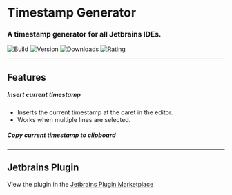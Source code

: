 # Timestamp Generator

### A timestamp generator for all Jetbrains IDEs.


![Build](https://github.com/AlexBroadbent/timestamp-generator-plugin/workflows/Build/badge.svg)
![Version](https://img.shields.io/jetbrains/plugin/v/13012)
![Downloads](https://img.shields.io/jetbrains/plugin/d/13012)
![Rating](https://img.shields.io/jetbrains/plugin/r/rating/13012)

---


## Features

##### Insert current timestamp

* Inserts the current timestamp at the caret in the editor.
* Works when multiple lines are selected.

##### Copy current timestamp to clipboard


---


## Jetbrains Plugin

View the plugin in the [Jetbrains Plugin Marketplace](https://plugins.jetbrains.com/plugin/13012-timestamp-generator)

